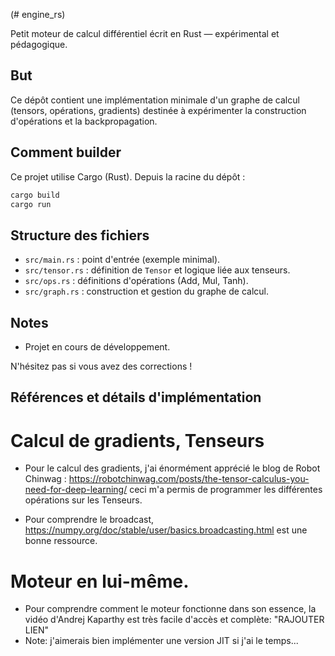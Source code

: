 (# engine_rs)

Petit moteur de calcul différentiel écrit en Rust — expérimental et pédagogique.

## But

Ce dépôt contient une implémentation minimale d'un graphe de calcul (tensors, opérations, gradients) destinée à expérimenter la construction d'opérations et la backpropagation.

## Comment builder

Ce projet utilise Cargo (Rust). Depuis la racine du dépôt :

```powershell
cargo build
cargo run
```

## Structure des fichiers

- `src/main.rs` : point d'entrée (exemple minimal).
- `src/tensor.rs` : définition de `Tensor` et logique liée aux tenseurs.
- `src/ops.rs` : définitions d'opérations (Add, Mul, Tanh).
- `src/graph.rs` : construction et gestion du graphe de calcul.

## Notes

- Projet en cours de développement.

N'hésitez pas si vous avez des corrections !

## Références et détails d'implémentation

# Calcul de gradients, Tenseurs
- Pour le calcul des gradients, j'ai énormément apprécié le blog de Robot Chinwag : https://robotchinwag.com/posts/the-tensor-calculus-you-need-for-deep-learning/ ceci m'a permis de programmer les différentes opérations sur les Tenseurs.  
 
- Pour comprendre le broadcast, https://numpy.org/doc/stable/user/basics.broadcasting.html est une bonne ressource.

# Moteur en lui-même. 
- Pour comprendre comment le moteur fonctionne dans son essence, la vidéo d'Andrej Kaparthy est très facile d'accès et complète: "RAJOUTER LIEN"
- Note: j'aimerais bien implémenter une version JIT si j'ai le temps...